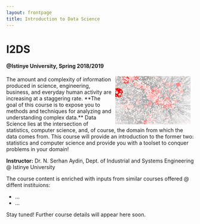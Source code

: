 ```yaml
---
layout: frontpage
title: Introduction to Data Science
---
```


# I2DS
#### @Istinye University, Spring 2018/2019

<img src="figures/home_banner.png" width="40%" alt="Site logo" align = "right" style="margin:0px 10px">
The amount and complexity of information produced in science, engineering, business, and everyday human activity are increasing at a staggering rate. **The goal of this course is to expose you to methods and techniques for analyzing and understanding complex data.** Data Science lies at the intersection of statistics, computer science, and, of course, the domain from which the data comes from. This course will provide an introduction to the former two: statistics and computer science and provide you with a toolset to conquer problems in your domain!

**Instructor:** Dr. N. Serhan Aydin, Dept. of Industrial and Systems Engineering @ Istinye University

The course content is enriched with inputs from similar courses offered @ diffent instituions:

* ...
* ...


Stay tuned! Further course details will appear here soon.




